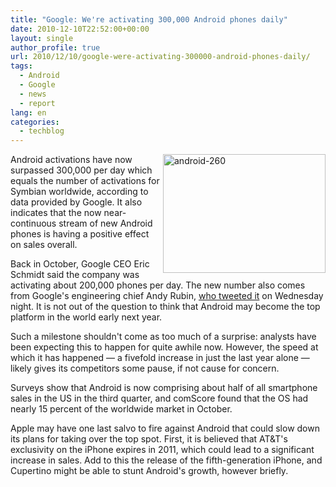 ```yaml
---
title: "Google: We're activating 300,000 Android phones daily"
date: 2010-12-10T22:52:00+00:00
layout: single
author_profile: true
url: 2010/12/10/google-were-activating-300000-android-phones-daily/
tags:
  - Android
  - Google
  - news
  - report
lang: en
categories: 
  - techblog
---
```

[<img title="android-260" border="0" alt="android-260" align="right" src="http://lh3.ggpht.com/_vaUVXcmC3OI/TQKoKeALzCI/AAAAAAAADek/HfGNCVgXNgo/android-260_thumb.jpg?imgmax=800" width="260" height="190" />](http://lh5.ggpht.com/_vaUVXcmC3OI/TQKoIa9F9fI/AAAAAAAADeg/-TrglHqZUyw/s1600-h/android-260%5B3%5D.jpg)Android activations have now surpassed 300,000 per day which equals the number of activations for Symbian worldwide, according to data provided by Google. It also indicates that the now near-continuous stream of new Android phones is having a positive effect on sales overall.

Back in October, Google CEO Eric Schmidt said the company was activating about 200,000 phones per day. The new number also comes from Google's engineering chief Andy Rubin, [who tweeted it](http://twitter.com/Arubin/status/12727540783251456) on Wednesday night. It is not out of the question to think that Android may become the top platform in the world early next year.

Such a milestone shouldn't come as too much of a surprise: analysts have been expecting this to happen for quite awhile now. However, the speed at which it has happened — a fivefold increase in just the last year alone — likely gives its competitors some pause, if not cause for concern.

Surveys show that Android is now comprising about half of all smartphone sales in the US in the third quarter, and comScore found that the OS had nearly 15 percent of the worldwide market in October.

Apple may have one last salvo to fire against Android that could slow down its plans for taking over the top spot. First, it is believed that AT&T's exclusivity on the iPhone expires in 2011, which could lead to a significant increase in sales. Add to this the release of the fifth-generation iPhone, and Cupertino might be able to stunt Android's growth, however briefly.